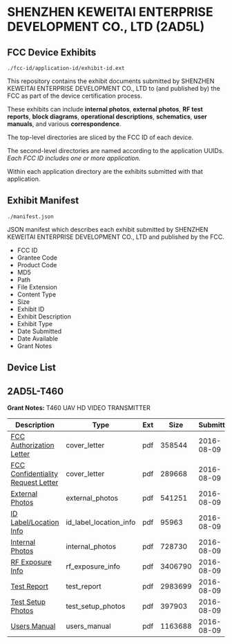 # SHENZHEN KEWEITAI ENTERPRISE DEVELOPMENT CO., LTD (2AD5L)
## FCC Device Exhibits

```
./fcc-id/application-id/exhibit-id.ext
```

This repository contains the exhibit documents submitted by SHENZHEN KEWEITAI ENTERPRISE DEVELOPMENT CO., LTD to (and published by) the FCC as part of the device certification process.

These exhibits can include **internal photos**, **external photos**, **RF test reports**, **block diagrams**, **operational descriptions**, **schematics**, **user manuals**, and various **correspondence**.

The top-level directories are sliced by the FCC ID of each device.

The second-level directories are named according to the application UUIDs. *Each FCC ID includes one or more application.*

Within each application directory are the exhibits submitted with that application. 

## Exhibit Manifest

```
./manifest.json
```

JSON manifest which describes each exhibit submitted by SHENZHEN KEWEITAI ENTERPRISE DEVELOPMENT CO., LTD and published by the FCC.

- FCC ID
- Grantee Code
- Product Code
- MD5
- Path
- File Extension
- Content Type
- Size
- Exhibit ID
- Exhibit Description
- Exhibit Type
- Date Submitted
- Date Available
- Grant Notes

## Device List
## 2AD5L-T460
**Grant Notes:** T460 UAV HD VIDEO TRANSMITTER

| Description | Type | Ext | Size | Submitted | Available |
| ----------- | ---- | --- | ---- | --------- | --------- |
| [FCC Authorization Letter](2AD5L-T460/115d6e227407bdccb76e8b5ba0be6267/3092030.pdf) | cover_letter | pdf | 358544 | 2016-08-09 | 2016-08-11 |
| [FCC Confidentiality Request Letter](2AD5L-T460/115d6e227407bdccb76e8b5ba0be6267/3092031.pdf) | cover_letter | pdf | 289668 | 2016-08-09 | 2016-08-11 |
| [External Photos](2AD5L-T460/115d6e227407bdccb76e8b5ba0be6267/3092034.pdf) | external_photos | pdf | 541251 | 2016-08-09 | 2016-08-11 |
| [ID Label/Location Info](2AD5L-T460/115d6e227407bdccb76e8b5ba0be6267/3092036.pdf) | id_label_location_info | pdf | 95963 | 2016-08-09 | 2016-08-11 |
| [Internal Photos](2AD5L-T460/115d6e227407bdccb76e8b5ba0be6267/3092035.pdf) | internal_photos | pdf | 728730 | 2016-08-09 | 2016-08-11 |
| [RF Exposure Info](2AD5L-T460/115d6e227407bdccb76e8b5ba0be6267/3092032.pdf) | rf_exposure_info | pdf | 3406790 | 2016-08-09 | 2016-08-11 |
| [Test Report](2AD5L-T460/115d6e227407bdccb76e8b5ba0be6267/3092033.pdf) | test_report | pdf | 2983699 | 2016-08-09 | 2016-08-11 |
| [Test Setup Photos](2AD5L-T460/115d6e227407bdccb76e8b5ba0be6267/3092037.pdf) | test_setup_photos | pdf | 397903 | 2016-08-09 | 2016-08-11 |
| [Users Manual](2AD5L-T460/115d6e227407bdccb76e8b5ba0be6267/3092038.pdf) | users_manual | pdf | 1163688 | 2016-08-09 | 2016-08-11 |
